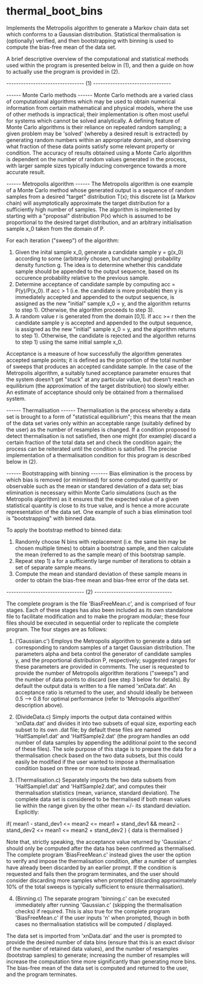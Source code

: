# thermal_boot_bins
Implements the Metropolis algorithm to generate a Markov chain data set which conforms to a Gaussian distribution. Statistical thermalisation is (optionally) verified, and then
bootstrapping with binning is used to compute the bias-free mean of the data set.

A brief descriptive overview of the computational and statistical methods used within the program is presented below in (1), and then a guide on how to actually use the 
program is provided in (2).

-------------------------------- (1) --------------------------------

------ Monte Carlo methods ------
Monte Carlo methods are a varied class of computational algorithms which may be used to obtain numerical information from certain mathematical and physical models, where the use 
of other methods is impractical; their implementation is often most useful for systems which cannot be solved analytically. A defining feature of Monte Carlo algorithms is their 
reliance on repeated random sampling; a given problem may be 'solved' (whereby a desired result is extracted) by generating random numbers within an appropriate domain, and
observing what fraction of these data points satisfy some relevant property or condition. The accuracy of results obtained using a Monte Carlo algorithm is dependent on 
the number of random values generated in the process, with larger sample sizes typically inducing convergence towards a more accurate result.


------ Metropolis algorithm ------ 
The Metropolis algorithm is one example of a Monte Carlo method whose generated output is a sequence of random samples from a desired "target" distribution T(x); this 
discrete list (a Markov chain) will asymptotically approximate the target distribution for a sufficiently high number of samples. The algorithm is implemented by starting 
with a "proposal" distribution P(x) which is assumed to be proportional to the desired target distribution, and an arbitrary initialisation sample x_0 taken from the 
domain of P.

For each iteration ("sweep") of the algorithm:
1) Given the inital sample x_0, generate a candidate sample y = g(x_0) according to some (arbitrarily chosen, but unchanging) probability density function g. The idea is to 
	determine whether this candidate sample should be appended to the output sequence, based on its occurence probability relative to the previous sample.
2) Determine acceptance of candidate sample by computing acc = P(y)/P(x_0). If acc > 1 (i.e. the candidate is more probable) then y is immediately accepted and appended 
to the output sequence, is assigned as the new "initial" sample x_0 = y, and the algorithm returns to step 1). Otherwise, the algorithm proceeds to step 3).
3) A random value r is generated from the domain [0,1]. If acc >= r then the candidate sample y is accepted and appended to the output sequence, is assigned as the new "initial" 
	sample x_0 = y, and the algorithm returns to step 1). Otherwise, the candidate is rejected and the algorithm returns to step 1) using the same initial sample x_0.

Acceptance is a measure of how successfully the algorithm generates accepted sample points; it is defined as the proportion of the total number of sweeps that produces 
an accepted candidate sample. In the case of the Metropolis algorithm, a suitably tuned acceptance parameter ensures that the system doesn’t get "stuck" at any particular 
value, but doesn’t reach an equilibrium (the approximation of the target distribution) too slowly either. An estimate of acceptance should only be obtained from 
a thermalised system.   


------ Thermalisation ------
Thermalisation is the process whereby a data set is brought to a form of "statistical equilibrium"; this means that the mean of the data set varies only within an 
acceptable range (suitably defined by the user) as the number of resamples is changed. If a condition proposed to detect thermalisation is not satisfied, then one might 
(for example) discard a certain fraction of the total data set and check the condition again; the process can be reiterated until the condition is satisfied. The precise
implementation of a thermalisation condition for this program is described below in (2).


------ Bootstrapping with binning -------
Bias elimination is the process by which bias is removed (or minimised) for some computed quantity or observable such as the mean or standared deviation of a data set; bias
elimination is necessary within Monte Carlo simulations (such as the Metropolis algorithm) as it ensures that the expected value of a given statistical quantity is close to 
its true value, and is hence a more accurate representation of the data set. One example of such a bias elimination tool is "bootstrapping" with binned data. 

To apply the bootstrap method to binned data: 
1) Randomly choose N bins with replacement (i.e. the same bin may be chosen multiple times) to obtain a bootstrap sample, and then calculate the mean (referred to as the 
  sample mean) of this bootstrap sample. 
2) Repeat step 1) a for a sufficiently large number of iterations to obtain a set of separate sample means.
3) Compute the mean and standard deviation of these sample means in order to obtain the bias-free mean and bias-free error of the data set.



-------------------------------- (2) --------------------------------

The complete program is the file 'BiasFreeMean.c', and is comprised of four stages. Each of these stages has also been included as its own standalone file to facilitate
modification and to make the program modular; these four files should be executed in sequential order to replicate the complete program. The four stages are as follows:

1) ('Gaussian.c') 
Employs the Metropolis algorithm to generate a data set corresponding to random samples of a target Gaussian distribution. The parameters alpha and beta control the generator 
of candidate samples y, and the proportional distribution P, respectively; suggested ranges for these parameters are provided in comments. The user is requested to provide the 
number of Metropolis algorithm iterations ("sweeps") and the number of data points to discard (see step 3 below for details). By default the output data is written to a file 
named 'xnData.dat'. An acceptance ratio is returned to the user, and should ideally be between 0.5 --> 0.8 for optimal performance (refer to 'Metropolis algorithm' description
above). 

2) (DivideData.c) 
Simply imports the output data contained within 'xnData.dat' and divides it into two subsets of equal size, exporting each subset to its own .dat file; by default these files
are named 'HalfSample1.dat' and 'HalfSample2.dat' (the program handles an odd number of data samples by appending the additional point to the second of these files). The sole
purpose of this stage is to prepare the data for a thermalisation check based on the two data subsets, but this could easily be modified if the user wanted to impose a
thermalisation condition based on three or more subsets instead.

3) (Thermalisation.c) 
Separately imports the two data subsets from 'HalfSample1.dat' and 'HalfSample2.dat', and computes their thermalisation statistics (mean, variance, standard deviation). The
complete data set is considered to be thermalised if both mean values lie within the range given by the other mean +/- its standard deviation. Explicitly:

if( mean1 - stand_dev1 <= mean2 <= mean1 + stand_dev1  &&  mean2 - stand_dev2 <= mean1 <= mean2 + stand_dev2 ) { data is thermalised }

Note that, strictly speaking, the acceptance value returned by 'Gaussian.c' should only be computed after the data has been confirmed as thermalised. The complete program
'BiasFreeMean.c' instead gives the user the option to verify and impose the thermalisation condition, after a number of samples have already been discarded by an earlier prompt. 
If the condition is requested and fails then the program terminates, and the user should consider discarding more samples when prompted (dicarding approximately 10% of the 
total sweeps is typically sufficient to ensure thermalisation). 

4) (Binning.c)
The separate program 'binning.c' can be executed immediately after running 'Gaussian.c' (skipping the thermalisation checks) if required. This is also true for the complete
program 'BiasFreeMean.c' if the user inputs 'n' when prompted, though in both cases no thermalisation statistics will be computed / displayed.
 
The data set is imported from 'xnData.dat' and the user is prompted to provide the desired number of data bins (ensure that this is an exact divisor of the number of retained
data values), and the number of resamples (bootstrap samples) to generate; increasing the number of resamples will increase the computation time more significantly than
generating more bins. The bias-free mean of the data set is computed and returned to the user, and the program terminates.
